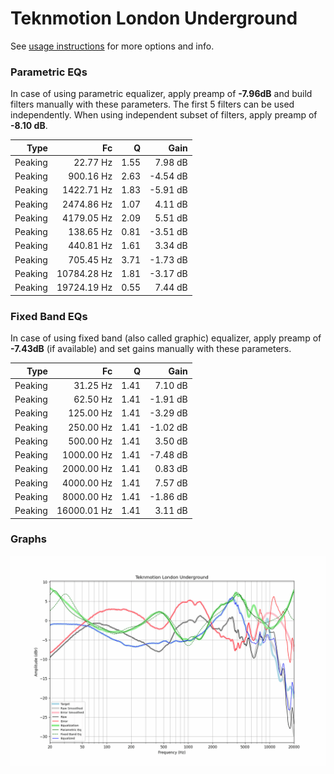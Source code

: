 # Teknmotion London Underground
See [usage instructions](https://github.com/jaakkopasanen/AutoEq#usage) for more options and info.

### Parametric EQs
In case of using parametric equalizer, apply preamp of **-7.96dB** and build filters manually
with these parameters. The first 5 filters can be used independently.
When using independent subset of filters, apply preamp of **-8.10 dB**.

| Type    | Fc          |    Q | Gain     |
|--------:|------------:|-----:|---------:|
| Peaking | 22.77 Hz    | 1.55 | 7.98 dB  |
| Peaking | 900.16 Hz   | 2.63 | -4.54 dB |
| Peaking | 1422.71 Hz  | 1.83 | -5.91 dB |
| Peaking | 2474.86 Hz  | 1.07 | 4.11 dB  |
| Peaking | 4179.05 Hz  | 2.09 | 5.51 dB  |
| Peaking | 138.65 Hz   | 0.81 | -3.51 dB |
| Peaking | 440.81 Hz   | 1.61 | 3.34 dB  |
| Peaking | 705.45 Hz   | 3.71 | -1.73 dB |
| Peaking | 10784.28 Hz | 1.81 | -3.17 dB |
| Peaking | 19724.19 Hz | 0.55 | 7.44 dB  |

### Fixed Band EQs
In case of using fixed band (also called graphic) equalizer, apply preamp of **-7.43dB**
(if available) and set gains manually with these parameters.

| Type    | Fc          |    Q | Gain     |
|--------:|------------:|-----:|---------:|
| Peaking | 31.25 Hz    | 1.41 | 7.10 dB  |
| Peaking | 62.50 Hz    | 1.41 | -1.91 dB |
| Peaking | 125.00 Hz   | 1.41 | -3.29 dB |
| Peaking | 250.00 Hz   | 1.41 | -1.02 dB |
| Peaking | 500.00 Hz   | 1.41 | 3.50 dB  |
| Peaking | 1000.00 Hz  | 1.41 | -7.48 dB |
| Peaking | 2000.00 Hz  | 1.41 | 0.83 dB  |
| Peaking | 4000.00 Hz  | 1.41 | 7.57 dB  |
| Peaking | 8000.00 Hz  | 1.41 | -1.86 dB |
| Peaking | 16000.01 Hz | 1.41 | 3.11 dB  |

### Graphs
![](./Teknmotion%20London%20Underground.png)